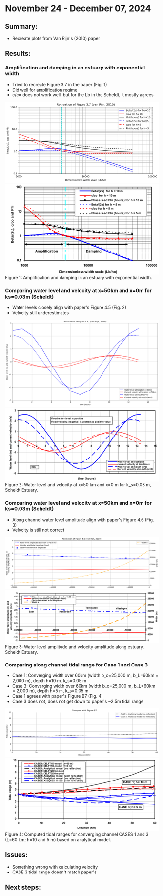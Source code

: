 # November 24 - December 07, 2024

## Summary:
- Recreate plots from Van Rijn's (2010) paper

## Results:
### Amplification and damping in an estuary with exponential width
- Tried to recreate Figure 3.7 in the paper (Fig. 1)
- Did well for amplification regime
- c/co does not work well, but for the Lb in the Scheldt, it mostly agrees

![Fig3.7copy](../Figures/120524meeting/vanRijn2010Fig37_copy.png)<br>
![Fig3.7](../Figures/120524meeting/vanRijn2010Fig37.png)<br>
Figure 1: Amplification and damping in an estuary with exponential width.

### Comparing water level and velocity at x=50km and x=0m for ks=0.03m (Scheldt)
- Water levels closely align with paper's Figure 4.5 (Fig. 2)
- Velocity still underestimates

![Fig4.5copy](../Figures/120524meeting/vanRijn2010Fig45_copy.png)<br>
![Fig4.5](../Figures/120524meeting/vanRijn2010Fig45.png)<br>
Figure 2: Water level and velocity at x=50 km and x=0 m for k_s=0.03 m, Scheldt Estuary.

### Comparing water level and velocity at x=50km and x=0m for ks=0.03m (Scheldt)
- Along channel water level amplitude align with paper's Figure 4.6 (Fig. 3)
- Velocity is still not correct

![Fig4.6copy](../Figures/120524meeting/vanRijn2010Fig46_copy.png)<br>
![Fig4.6](../Figures/120524meeting/vanRijn2010Fig46.png)<br>
Figure 3: Water level amplitude and velocity amplitude along estuary, Scheldt Estuary.

### Comparing along channel tidal range for Case 1 and Case 3
- Case 1: Converging width over 60km (width b_o=25,000 m, b_L=60km = 2,000 m), depth h=10 m, k_s=0.05 m
- Case 3: Converging width over 60km (width b_o=25,000 m, b_L=60km = 2,000 m), depth h=5 m, k_s=0.05 m
- Case 1 agrees with paper's Figure B7 (Fig. 4)
- Case 3 does not, does not get down to paper's ~2.5m tidal range

![FigB7copy](../Figures/120524meeting/vanRijn2010FigB7_copy.png)<br>
![FigB7](../Figures/120524meeting/vanRijn2010FigB7.png)<br>
Figure 4: Computed tidal ranges for converging channel CASES 1 and 3 (L=60 km; h=10 and 5 m) based on analytical model.



## Issues:
- Something wrong with calculating velocity
- CASE 3 tidal range doesn't match paper's

## Next steps: